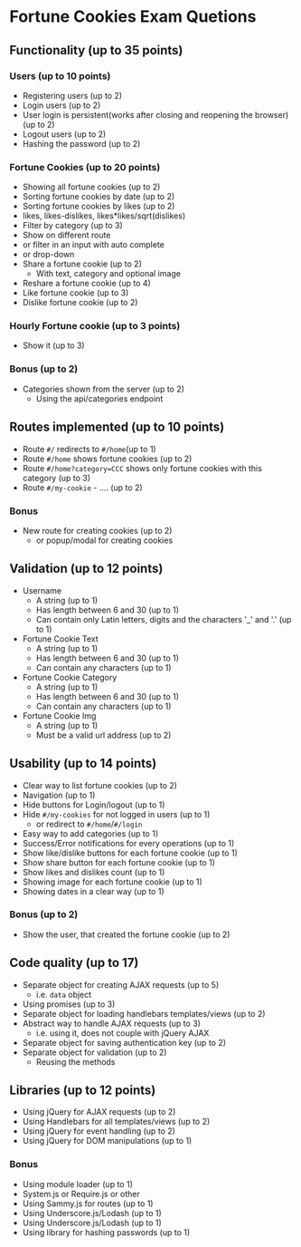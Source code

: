 # Fortune Cookies Exam Quetions

## Functionality (up to 35 points)

### Users (up to 10 points)

*   Registering users (up to 2)
*   Login users (up to 2)
*   User login is persistent(works  after closing and reopening the browser) (up to 2)
*   Logout users (up to 2)
*   Hashing the password (up to 2)

### Fortune Cookies (up to 20 points)

*   Showing all fortune cookies (up to 2)
*   Sorting fortune cookies by date (up to 2)
*   Sorting fortune cookies by likes (up to 2)
  *   likes, likes-dislikes, likes*likes/sqrt(dislikes)
*   Filter by category (up to 3)
  * Show on different route
  * or filter in an input with auto complete
  * or drop-down
* Share a fortune cookie (up to 2)
  * With text, category and optional image
* Reshare a fortune cookie (up to 4)
* Like fortune cookie (up to 3)
* Dislike fortune cookie (up to 2)

### Hourly Fortune cookie (up to 3 points)

* Show it (up to 3)

### Bonus (up to 2)

* Categories shown from the server (up to 2)
  * Using the api/categories endpoint

## Routes implemented (up to 10 points)

* Route `#/` redirects to `#/home`(up to 1)
* Route `#/home` shows fortune cookies (up to 2)
* Route `#/home?category=CCC` shows only fortune cookies with this category (up to 3)
* Route `#/my-cookie` - .... (up to 2)

### Bonus
* New route for creating cookies (up to 2)
  * or popup/modal for creating cookies

## Validation (up to 12 points)

* Username
  * A string (up to 1)
  * Has length between 6 and 30 (up to 1)
  * Can contain only Latin letters, digits and the characters '\_' and '.' (up to 1)
* Fortune Cookie Text
  * A string (up to 1)
  * Has length between 6 and 30 (up to 1)
  * Can contain any characters (up to 1)
* Fortune Cookie Category
  * A string (up to 1)
  * Has length between 6 and 30 (up to 1)
  * Can contain any characters (up to 1)
* Fortune Cookie Img
  * A string (up to 1)
  * Must be a valid url address (up to 2)

## Usability (up to 14 points)

* Clear way to list fortune cookies (up to 2)
* Navigation (up to 1)
* Hide buttons for Login/logout (up to 1)
* Hide `#/my-cookies` for not logged in users (up to 1)
  * or redirect to `#/home`/`#/login`
* Easy way to add categories (up to 1)
* Success/Error notifications for every operations (up to 1)
* Show like/dislike buttons for each fortune cookie (up to 1)
* Show share button for each fortune cookie (up to 1)
* Show likes and dislikes count (up to 1)
* Showing image for each fortune cookie (up to 1)
* Showing dates in a clear way (up to 1)

### Bonus (up to 2)

* Show the user, that created the fortune cookie (up to 2)

## Code quality (up to 17)

* Separate object for creating AJAX requests (up to 5)
  * i.e. `data` object
* Using promises (up to 3)
* Separate object for loading handlebars templates/views (up to 2)
* Abstract way to handle AJAX requests (up to 3)
  * i.e. using it, does not couple with jQuery AJAX
* Separate object for saving authentication key (up to 2)
* Separate object for validation (up to 2)
  * Reusing the methods 

## Libraries (up to 12 points)

* Using jQuery for AJAX requests (up to 2)
* Using Handlebars for all templates/views (up to 2)
* Using jQuery for event handling (up to 2)
* Using jQuery for DOM manipulations (up to 1)

### Bonus
*  Using module loader (up to 1)
  * System.js or Require.js or other
*  Using Sammy.js for routes (up to 1)
*  Using Underscore.js/Lodash (up to 1)
*  Using Underscore.js/Lodash (up to 1)
*  Using library for hashing passwords (up to 1)
